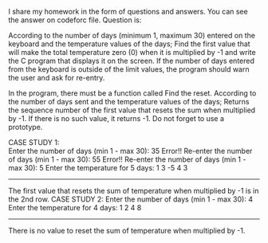 I share my homework in the form of questions and answers.
You can see the answer on codeforc file.
Question is:

According to the number of days (minimum 1, maximum 30) entered on the keyboard and the temperature values ​​of the days; Find the first value that will make the total temperature zero (0) when it is multiplied by -1 and write the C program that displays it on the screen. If the number of days entered from the keyboard is outside of the limit values, the program should warn the user and ask for re-entry.

In the program, there must be a function called Find the reset. According to the number of days sent and the temperature values ​​of the days; Returns the sequence number of the first value that resets the sum when multiplied by -1. If there is no such value, it returns -1. Do not forget to use a prototype. 

CASE STUDY 1:  
Enter the number of days (min 1 - max 30): 35
Error!! Re-enter the number of days (min 1 - max 30): 55
Error!! Re-enter the number of days (min 1 - max 30): 5
Enter the temperature for 5 days: 1 3 -5 4 3
-------------------------------------------------- -------- 
The first value that resets the sum of temperature when multiplied by -1 is in the 2nd row.
CASE STUDY 2:
Enter the number of days (min 1 - max 30): 4
Enter the temperature for 4 days: 1 2 4 8
-------------------------------------------------- -------- 
There is no value to reset the sum of temperature when multiplied by -1.
